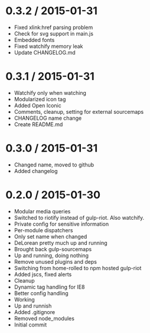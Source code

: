 
0.3.2 / 2015-01-31
==================

  * Fixed <icon> xlink:href parsing problem
  * Check for svg support in main.js
  * Embedded fonts
  * Fixed watchify memory leak
  * Update CHANGELOG.md


0.3.1 / 2015-01-31
==================

  * Watchify only when watching
  * Modularized icon tag
  * Added Open Iconic
  * Comments, cleanup, setting for external sourcemaps
  * CHANGELOG name change
  * Create README.md


0.3.0 / 2015-01-31
==================

  * Changed name, moved to github
  * Added changelog


0.2.0 / 2015-01-30
==================

  * Modular media queries
  * Switched to riotify instead of gulp-riot. Also watchify.
  * Private config for sensitive information
  * Per-module dispatchers
  * Only set name when changed
  * DeLorean pretty much up and running
  * Brought back gulp-sourcemaps
  * Up and running, doing nothing
  * Remove unused plugins and deps
  * Switching from home-rolled to npm hosted gulp-riot
  * Added jscs, fixed alerts
  * Cleanup
  * Dynamic tag handling for IE8
  * Better config handling
  * Working
  * Up and runnish
  * Added .gitignore
  * Removed node_modules
  * Initial commit

